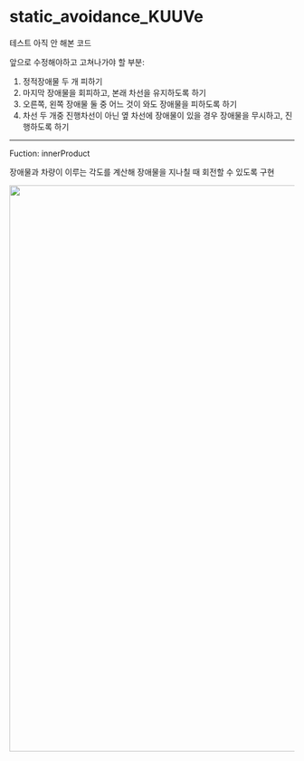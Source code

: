 # static_avoidance_KUUVe

테스트 아직 안 해본 코드

앞으로 수정해야하고 고쳐나가야 할 부분:
1. 정적장애물 두 개 피하기
2. 마지막 장애물을 회피하고, 본래 차선을 유지하도록 하기
3. 오른쪽, 왼쪽 장애물 둘 중 어느 것이 와도 장애물을 피하도록 하기
4. 차선 두 개중 진행차선이 아닌 옆 차선에 장애물이 있을 경우 장애물을 무시하고, 진행하도록 하기



-------------------------
Fuction: innerProduct

장애물과 차량이 이루는 각도를 계산해 장애물을 지나칠 때 회전할 수 있도록 구현

<div>
<img width="1000" src= "https://user-images.githubusercontent.com/67793181/92998879-99d42b00-f557-11ea-9e38-6387fb5a1fe3.jpg">
</div>
